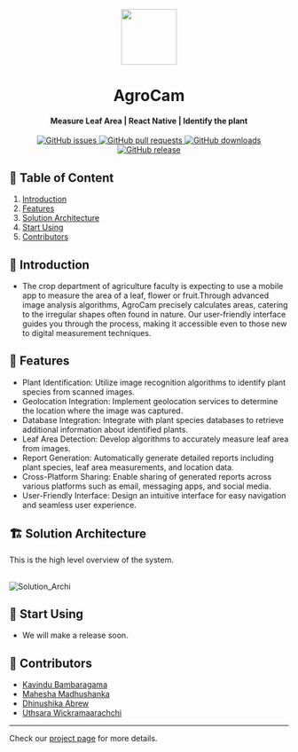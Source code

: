 
<div align = "center">
  <image src="docs/images/logo.png" alt ="" width="100px" height="100px">
  <h1 align="center">AgroCam</h1>
</div>
<h4 align="center"> Measure Leaf Area | React Native | Identify the plant </h4>

<div align="center">
    <a href="https://github.com/cepdnaclk/e19-co227-Mobile-app-to-measure-the-area-of-a-leaf-flower-or-fruit/issues">
        <img src="https://img.shields.io/github/issues/cepdnaclk/e19-co227-Mobile-app-to-measure-the-area-of-a-leaf-flower-or-fruit" alt="GitHub issues">
    </a>
    <a href="https://github.com/cepdnaclk/e19-co227-Mobile-app-to-measure-the-area-of-a-leaf-flower-or-fruit/pulls">
        <img src="https://img.shields.io/github/issues-pr/cepdnaclk/e19-co227-Mobile-app-to-measure-the-area-of-a-leaf-flower-or-fruit" alt="GitHub pull requests">
    </a>
    <a href="https://github.com/cepdnaclk/e19-co227-Mobile-app-to-measure-the-area-of-a-leaf-flower-or-fruit/releases">
        <img src="https://img.shields.io/github/downloads/cepdnaclk/e19-co227-Mobile-app-to-measure-the-area-of-a-leaf-flower-or-fruit/total" alt="GitHub downloads">
    </a>
    <a href="https://github.com/cepdnaclk/e19-co227-Mobile-app-to-measure-the-area-of-a-leaf-flower-or-fruit/releases">
        <img src="https://img.shields.io/github/v/release/cepdnaclk/e19-co227-Mobile-app-to-measure-the-area-of-a-leaf-flower-or-fruit" alt="GitHub release">
    </a>
</div>

## 📜 Table of Content

<ol style="list-style-type: decimal;">
  <li><a href="#1-introduction">Introduction</a></li>
  <li><a href="#2-features">Features</a></li>
  <li><a href="#4-solution-architecture">Solution Architecture</a></li>
  <li><a href="#5-start-using">Start Using</a></li>
  <li><a href="#7-contributors">Contributors</a></li>
</ol>

## <a id="1-introduction"></a>🚀 Introduction

- The crop department of agriculture faculty is expecting to use a mobile app to measure the area of a leaf, flower or fruit.Through advanced image analysis algorithms, AgroCam precisely calculates areas, catering to the irregular shapes often found in nature. Our user-friendly interface guides you through the process, making it accessible even to those new to digital measurement techniques.

## <a id="2-features"></a>🌟 Features

- Plant Identification: Utilize image recognition algorithms to identify plant species from scanned images.
- Geolocation Integration: Implement geolocation services to determine the location where the image was captured.
- Database Integration: Integrate with plant species databases to retrieve additional information about identified plants.
- Leaf Area Detection: Develop algorithms to accurately measure leaf area from images.
- Report Generation: Automatically generate detailed reports including plant species, leaf area measurements, and location data.
- Cross-Platform Sharing: Enable sharing of generated reports across various platforms such as email, messaging apps, and social media.
- User-Friendly Interface: Design an intuitive interface for easy navigation and seamless user experience.

## <a id="4-solution-architecture"></a>🏗️ Solution Architecture

This is the high level overview of the system.
<br></br>
<p><img src="docs/images/Geolocation API (2).png" alt="Solution_Archi"></p>

## <a id="5-start-using"></a>🎉 Start Using

- We will make a release soon.

  
## <a id="7-contributors"></a>👥 Contributors 

- <a href = "https://github.com/Bambara123">Kavindu Bambaragama</a>
- <a href = "https://github.com/Madhushanka00">Mahesha Madhushanka</a>
- <a href = "https://github.com/DhinushikaAbrew">Dhinushika Abrew</a>
- <a href = "https://github.com/uthsaraiw">Uthsara Wickramaarachchi</a>

---

<p>Check our <a href = "https://cepdnaclk.github.io/e19-3yp-3d-led-cube-holographical-display/"> project page</a> for more details.</p>
